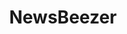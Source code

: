 ---
title: "NewsBeezer"
publishDate: '2020-12-12'
description: "CloudLinux y el nuevo Rocky Linux llegan al rescate de los usuarios de CentOS después del volante de Red Hat"
postUrl: "https://newsbeezer.com/mexico/cloudlinux-y-el-nuevo-rocky-linux-llegan-al-rescate-de-los-usuarios-de-centos-despues-del-volante-de-red-hat/"
---